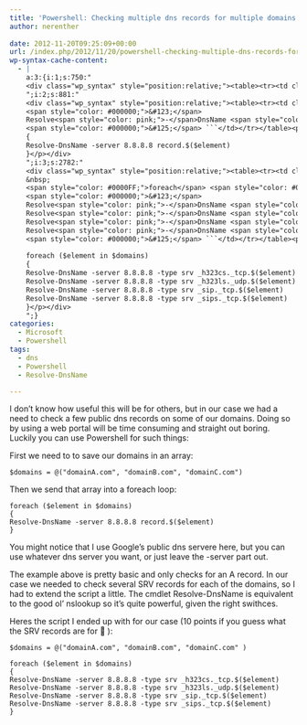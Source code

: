 ```yaml
---
title: 'Powershell: Checking multiple dns records for multiple domains'
author: nerenther
 
date: 2012-11-20T09:25:09+00:00
url: /index.php/2012/11/20/powershell-checking-multiple-dns-records-for-multiple-domains/
wp-syntax-cache-content:
  - |
    a:3:{i:1;s:750:"
    <div class="wp_syntax" style="position:relative;"><table><tr><td class="code"><pre class="powershell" style="font-family:monospace;"><span style="color: #800080;">$domains</span> <span style="color: pink;">=</span> <span style="color: pink;">@</span><span style="color: #000000;">&#40;</span><span style="color: #800000;">&quot;domainA.com&quot;</span><span style="color: pink;">,</span> <span style="color: #800000;">&quot;domainB.com&quot;</span><span style="color: pink;">,</span> <span style="color: #800000;">&quot;domainC.com&quot;</span><span style="color: #000000;">&#41;</span> ```</td></tr></table><p class="theCode" style="display:none;">$domains = @(&quot;domainA.com&quot;, &quot;domainB.com&quot;, &quot;domainC.com&quot;)</p></div>
    ";i:2;s:881:"
    <div class="wp_syntax" style="position:relative;"><table><tr><td class="code"><pre class="powershell" style="font-family:monospace;"><span style="color: #0000FF;">foreach</span> <span style="color: #000000;">&#40;</span><span style="color: #800080;">$element</span> <span style="color: #0000FF;">in</span> <span style="color: #800080;">$domains</span><span style="color: #000000;">&#41;</span>
    <span style="color: #000000;">&#123;</span>
    Resolve<span style="color: pink;">-</span>DnsName <span style="color: pink;">-</span>server 8.8.8.8 record.$<span style="color: #000000;">&#40;</span><span style="color: #800080;">$element</span><span style="color: #000000;">&#41;</span>
    <span style="color: #000000;">&#125;</span> ```</td></tr></table><p class="theCode" style="display:none;">foreach ($element in $domains)
    {
    Resolve-DnsName -server 8.8.8.8 record.$($element)
    }</p></div>
    ";i:3;s:2782:"
    <div class="wp_syntax" style="position:relative;"><table><tr><td class="code"><pre class="powershell" style="font-family:monospace;"><span style="color: #800080;">$domains</span> <span style="color: pink;">=</span> <span style="color: pink;">@</span><span style="color: #000000;">&#40;</span><span style="color: #800000;">&quot;domainA.com&quot;</span><span style="color: pink;">,</span> <span style="color: #800000;">&quot;domainB.com&quot;</span><span style="color: pink;">,</span> <span style="color: #800000;">&quot;domainC.com&quot;</span> <span style="color: #000000;">&#41;</span>
    &nbsp;
    <span style="color: #0000FF;">foreach</span> <span style="color: #000000;">&#40;</span><span style="color: #800080;">$element</span> <span style="color: #0000FF;">in</span> <span style="color: #800080;">$domains</span><span style="color: #000000;">&#41;</span> 
    <span style="color: #000000;">&#123;</span>
    Resolve<span style="color: pink;">-</span>DnsName <span style="color: pink;">-</span>server 8.8.8.8 <span style="color: pink;">-</span><span style="color: #008080; font-weight: bold;">type</span> srv _h323cs._tcp.$<span style="color: #000000;">&#40;</span><span style="color: #800080;">$element</span><span style="color: #000000;">&#41;</span>
    Resolve<span style="color: pink;">-</span>DnsName <span style="color: pink;">-</span>server 8.8.8.8 <span style="color: pink;">-</span><span style="color: #008080; font-weight: bold;">type</span> srv _h323ls._udp.$<span style="color: #000000;">&#40;</span><span style="color: #800080;">$element</span><span style="color: #000000;">&#41;</span>
    Resolve<span style="color: pink;">-</span>DnsName <span style="color: pink;">-</span>server 8.8.8.8 <span style="color: pink;">-</span><span style="color: #008080; font-weight: bold;">type</span> srv _sip._tcp.$<span style="color: #000000;">&#40;</span><span style="color: #800080;">$element</span><span style="color: #000000;">&#41;</span>
    Resolve<span style="color: pink;">-</span>DnsName <span style="color: pink;">-</span>server 8.8.8.8 <span style="color: pink;">-</span><span style="color: #008080; font-weight: bold;">type</span> srv _sips._tcp.$<span style="color: #000000;">&#40;</span><span style="color: #800080;">$element</span><span style="color: #000000;">&#41;</span>
    <span style="color: #000000;">&#125;</span> ```</td></tr></table><p class="theCode" style="display:none;">$domains = @(&quot;domainA.com&quot;, &quot;domainB.com&quot;, &quot;domainC.com&quot; )
    
    foreach ($element in $domains) 
    {
    Resolve-DnsName -server 8.8.8.8 -type srv _h323cs._tcp.$($element)
    Resolve-DnsName -server 8.8.8.8 -type srv _h323ls._udp.$($element)
    Resolve-DnsName -server 8.8.8.8 -type srv _sip._tcp.$($element)
    Resolve-DnsName -server 8.8.8.8 -type srv _sips._tcp.$($element)
    }</p></div>
    ";}
categories:
  - Microsoft
  - Powershell
tags:
  - dns
  - Powershell
  - Resolve-DnsName

---
```

I don&#8217;t know how useful this will be for others, but in our case we had a need to check a few public dns records on some of our domains. Doing so by using a web portal will be time consuming and straight out boring. Luckily you can use Powershell for such things:

First we need to to save our domains in an array:

 ```
$domains = @("domainA.com", "domainB.com", "domainC.com")
 ```

Then we send that array into a foreach loop:

 ```
foreach ($element in $domains)
{
Resolve-DnsName -server 8.8.8.8 record.$($element)
} 
```

You might notice that I use Google&#8217;s public dns servere here, but you can use whatever dns server you want, or just leave the -server part out.

The example above is pretty basic and only checks for an A record. In our case we needed to check several SRV records for each of the domains, so I had to extend the script a little. The cmdlet Resolve-DnsName is equivalent to the good ol&#8217; nslookup so it&#8217;s quite powerful, given the right swithces.

Heres the script I ended up with for our case (10 points if you guess what the SRV records are for 🙂 ):

 ```
$domains = @("domainA.com", "domainB.com", "domainC.com" )

foreach ($element in $domains) 
{
Resolve-DnsName -server 8.8.8.8 -type srv _h323cs._tcp.$($element)
Resolve-DnsName -server 8.8.8.8 -type srv _h323ls._udp.$($element)
Resolve-DnsName -server 8.8.8.8 -type srv _sip._tcp.$($element)
Resolve-DnsName -server 8.8.8.8 -type srv _sips._tcp.$($element)
} 
```